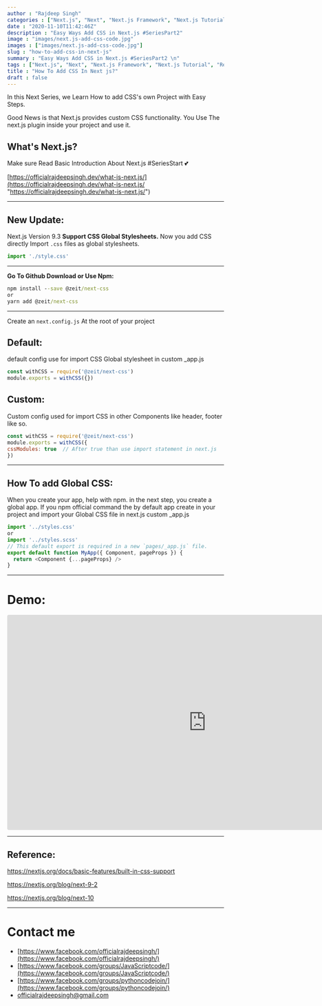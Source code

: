 ```yaml
---
author : "Rajdeep Singh"
categories : ["Next.js", "Next", "Next.js Framework", "Next.js Tutorial", "React.js", "react.js tutorial"]
date : "2020-11-10T11:42:46Z"
description : "Easy Ways Add CSS in Next.js #SeriesPart2"
image : "images/next.js-add-css-code.jpg"
images : ["images/next.js-add-css-code.jpg"]
slug : "how-to-add-css-in-next-js"
summary : "Easy Ways Add CSS in Next.js #SeriesPart2 \n"
tags : ["Next.js", "Next", "Next.js Framework", "Next.js Tutorial", "React.js", "react.js tutorial"]
title : "How To Add CSS In Next js?"
draft : false
---
```


In this Next Series, we Learn How to add CSS's own Project with Easy Steps.

Good News is that Next.js provides custom CSS functionality. You Use The next.js plugin inside your project and use it.

## What's Next.js?

Make sure Read Basic Introduction About Next.js #SeriesStart 💕

[https://officialrajdeepsingh.dev/what-is-next.js/](https://officialrajdeepsingh.dev/what-is-next.js/ "https://officialrajdeepsingh.dev/what-is-next.js/")

***

## New Update:

Next.js Version 9.3 **Support CSS Global Stylesheets.** Now you add CSS directly Import `.css` files as global stylesheets.

```javascript
import './style.css'
```

***

**Go To Github Download or Use Npm:**

```cmd
npm install --save @zeit/next-css
or
yarn add @zeit/next-css
```

***

Create an `next.config.js` At the root of your project

## Default:

default config use for import CSS Global stylesheet in custom _app.js

```javascript
const withCSS = require('@zeit/next-css')
module.exports = withCSS({})
```

## Custom:

Custom config used for import CSS in other Components like header, footer like so.

```javascript
const withCSS = require('@zeit/next-css')
module.exports = withCSS({
cssModules: true  // After true than use import statement in next.js
})
```

***

## How To add Global CSS:

When you create your app, help with npm. in the next step, you create a global app. If you npm official command the by default app create in your project and import your Global CSS file in next.js custom _app.js

```javascript
import '../styles.css'
or
import '../styles.scss'
// This default export is required in a new `pages/_app.js` file.
export default function MyApp({ Component, pageProps }) {
  return <Component {...pageProps} />
}
```

***

# Demo:

<iframe width="924" height="500" src="https://codesandbox.io/embed/add-css-innextjs-8pdds?from-embed" style="border:0; border-radius: 4px; overflow:hidden;" sandbox="allow-modals allow-forms allow-popups allow-scripts allow-same-origin"></iframe>

***

## Reference:

https://nextjs.org/docs/basic-features/built-in-css-support

https://nextjs.org/blog/next-9-2

https://nextjs.org/blog/next-10

***

# Contact me

* [https://www.facebook.com/officialrajdeepsingh/](https://www.facebook.com/officialrajdeepsingh/)
* [https://www.facebook.com/groups/JavaScriptcode/](https://www.facebook.com/groups/JavaScriptcode/)
* [https://www.facebook.com/groups/pythoncodejoin/](https://www.facebook.com/groups/pythoncodejoin/)
* [officialrajdeepsingh@gmail.com](mailto:officialrajdeepsingh@gmail.com)